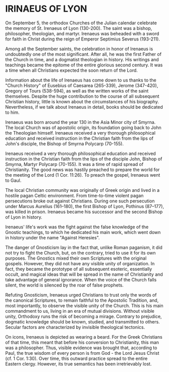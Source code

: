 # IRINAEUS OF LYON

On September 5, the orthodox Churches of the Julian calendar celebrate the memory of St. Irenaeus of Lyon (130-200). The saint was a bishop, philosopher, theologian, and martyr. Irenaeus was beheaded with a sword for faith in Christ during the reign of Emperor Septimius Severus (193-211).

Among all the September saints, the celebration in honor of Irenaeus is undoubtedly one of the most significant. After all, he was the first Father of the Church in time, and a dogmatist theologian in history. His writings and teachings became the epitome of the entire glorious second century. It was a time when all Christians expected the soon return of the Lord.

Information about the life of Irenaeus has come down to us thanks to the "Church History" of Eusebius of Caesarea (265-339), Jerome (347-420), Gregory of Tours (538-594), as well as the written works of the saint themselves. Despite the huge contribution to the course of all subsequent Christian history, little is known about the circumstances of his biography. Nevertheless, if we talk about Irenaeus in detail, books should be dedicated to him.

Irenaeus was born around the year 130 in the Asia Minor city of Smyrna. The local Church was of apostolic origin, its foundation going back to John the Theologian himself. Irenaeus received a very thorough philosophical education and received instruction in the Christian faith from the lips of John's disciple, the Bishop of Smyrna Polycarp (70-155).

Irenaeus received a very thorough philosophical education and received instruction in the Christian faith from the lips of the disciple John, Bishop of Smyrna, Martyr Polycarp (70-155). It was a time of rapid spread of Christianity. The good news was hastily preached to prepare the world for the meeting of the Lord (1 Cor. 11:26). To preach the gospel, Irenaeus went to Gaul.

The local Christian community was originally of Greek origin and lived in a hostile pagan Celtic environment. From time-to-time violent pagan persecutions broke out against Christians. During one such persecution under Marcus Aurelius (161–180), the first Bishop of Lyon, Pothinus (87–177), was killed in prison. Irenaeus became his successor and the second Bishop of Lyon in history.

Irenaeus' life's work was the fight against the false knowledge of the Gnostic teachings, to which he dedicated his main work, which went down in history under the name "Against Heresies".

The danger of Gnosticism lay in the fact that, unlike Roman paganism, it did not try to fight the Church, but, on the contrary, tried to use it for its own purposes. The Gnostics mixed their own Scriptures with the original gospels. However, they did not have any visible unity of organization. In fact, they became the prototype of all subsequent esoteric, essentially occult, and magical ideas that will be spread in the name of Christianity and take advantage of general ignorance. When the voice of the Church falls silent, the world is silenced by the roar of false prophets.

Refuting Gnosticism, Irenaeus urged Christians to trust only the words of the canonical Scriptures, to remain faithful to the Apostolic Tradition, and, most importantly, to observe the visible unity of the Church. This is his main commandment to us, living in an era of mutual divisions. Without visible unity, Orthodoxy runs the risk of becoming a mirage. Contrary to prejudice, dogmatic knowledge should be known, studied, and transmitted to others. Secular factors are characterized by invisible theological tectonics.

On icons, Irenaeus is depicted as wearing a beard. For the Greek Christians of that time, this meant that before his conversion to Christianity, this man was a philosopher. Thus, visible evidence was brought that, according to Paul, the true wisdom of every person is from God - the Lord Jesus Christ (cf. 1 Cor. 1:30). Over time, this outward practice spread to the entire Eastern clergy. However, its true semantics has been irretrievably lost.
